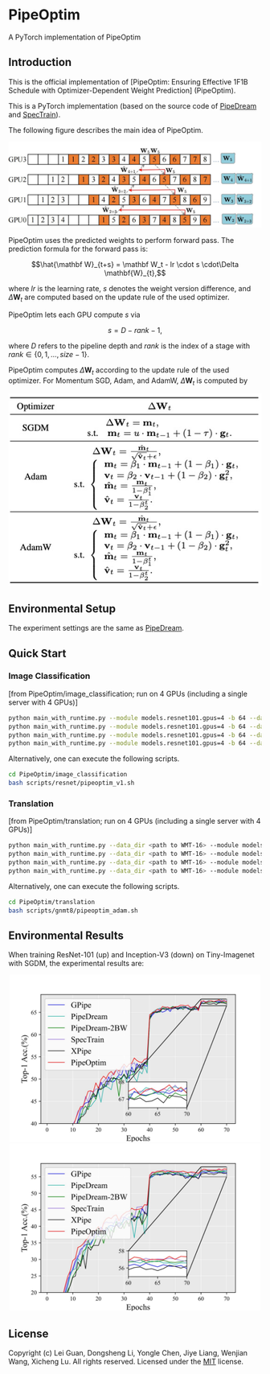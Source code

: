 # PipeOptim
A PyTorch implementation of PipeOptim


## Introduction
This is the official implementation of [PipeOptim: Ensuring Effective 1F1B Schedule with Optimizer-Dependent Weight Prediction] (PipeOptim).

This is a PyTorch implementation (based on the source code of [PipeDream](https://github.com/msr-fiddle/pipedream) and [SpecTrain](https://github.com/ntueclab/SpecTrain-PyTorch)).

The following figure describes the main idea of PipeOptim.

<div align="center">
<img src="fig/pipeoptim_00.jpg" alt="drawing" width="600" />
</div>

PipeOptim uses the predicted weights to perform forward pass. The prediction formula for the forward pass is: 
```math
\hat{\mathbf W}_{t+s} = \mathbf W_t - lr \cdot s \cdot\Delta \mathbf{W}_{t},
```
where $lr$ is the learning rate, $s$ denotes the weight version difference, and $\Delta \mathbf{W}_{t}$ are computed based on the update rule of the used optimizer.

PipeOptim lets each GPU compute $s$ via
```math
	s= D -rank -1, 
```
where $D$ refers to the pipeline depth and $rank$ is the index of a stage with $rank \in \{0, 1, \dots, size-1\}$.

PipeOptim computes $\Delta \mathbf{W}_{t}$ according to the update rule of the used optimizer. For Momentum SGD, Adam, and AdamW, $\Delta \mathbf{W}_{t}$ is computed by
<div align="center">
<img src="fig/delta.png" alt="drawing" width="600" />
</div>


## Environmental Setup
The experiment settings are the same as [PipeDream](https://github.com/msr-fiddle/pipedream).


## Quick Start
### Image Classification
[from PipeOptim/image_classification; run on 4 GPUs (including a single server with 4 GPUs)]
```bash
python main_with_runtime.py --module models.resnet101.gpus=4 -b 64 --data_dir <path to ImageNet> --config_path models/resnet101/gpus=4/mp_conf.json --distributed_backend gloo --master_addr $MASTER_ADDR  --lr $LR  --print-freq 200  --lr_policy step --rank 0 --local_rank 0 --world_size 4  
python main_with_runtime.py --module models.resnet101.gpus=4 -b 64 --data_dir <path to ImageNet> --config_path models/resnet101/gpus=4/mp_conf.json --distributed_backend gloo --master_addr $MASTER_ADDR  --lr $LR  --print-freq 200 --lr_policy step --rank 1 --local_rank 1 --world_size 4  
python main_with_runtime.py --module models.resnet101.gpus=4 -b 64 --data_dir <path to ImageNet> --config_path models/resnet101/gpus=4/mp_conf.json --distributed_backend gloo --master_addr $MASTER_ADDR  --lr $LR  --print-freq 200  --lr_policy step --rank 2 --local_rank 2 --world_size 4 
python main_with_runtime.py --module models.resnet101.gpus=4 -b 64 --data_dir <path to ImageNet> --config_path models/resnet101/gpus=4/mp_conf.json --distributed_backend gloo --master_addr $MASTER_ADDR --lr $LR  --print-freq 200  --lr_policy step --rank 3 --local_rank 3 --world_size 4
```

Alternatively, one can execute the following scripts.
```bash
cd PipeOptim/image_classification
bash scripts/resnet/pipeoptim_v1.sh
```
### Translation
[from PipeOptim/translation; run on 4 GPUs (including a single server with 4 GPUs)]
```bash
python main_with_runtime.py --data_dir <path to WMT-16> --module models.gnmt.gpus=4 --config_path models/gnmt/gpus=4/mp_conf.json  --master_addr localhost  --distributed_backend gloo --lr 0.0003 -b 64   --print-freq 200 --checkpoint_dir ./checkpoint_dir --recompute --partitions 1 --rank 0 --local_rank 0 
python main_with_runtime.py --data_dir <path to WMT-16> --module models.gnmt.gpus=4 --config_path models/gnmt/gpus=4/mp_conf.json  --master_addr localhost  --distributed_backend gloo --lr 0.0003 -b 64   --print-freq 200 --checkpoint_dir ./checkpoint_dir --recompute --partitions 1 --rank 1 --local_rank 1 
python main_with_runtime.py --data_dir <path to WMT-16> --module models.gnmt.gpus=4 --config_path models/gnmt/gpus=4/mp_conf.json  --master_addr localhost  --distributed_backend gloo --lr 0.0003 -b 64   --print-freq 200 --checkpoint_dir ./checkpoint_dir --recompute --partitions 1 --rank 2 --local_rank 2 
python main_with_runtime.py --data_dir <path to WMT-16> --module models.gnmt.gpus=4 --config_path models/gnmt/gpus=4/mp_conf.json  --master_addr localhost  --distributed_backend gloo --lr 0.0003 -b 64   --print-freq 200 --checkpoint_dir ./checkpoint_dir --recompute --partitions 1 --rank 3 --local_rank 3
```

Alternatively, one can execute the following scripts.
```bash
cd PipeOptim/translation
bash scripts/gnmt8/pipeoptim_adam.sh
```

## Environmental Results
When training ResNet-101 (up) and Inception-V3 (down) on Tiny-Imagenet with SGDM, the experimental results are:
<center class="half">
     <img src="fig/convergence_resnet101_tinyimagenet_acc_epoch_00.jpg" width="500"/><img src="fig/convergence_inceptionv3_tinyimagenet_acc_epoch_00.jpg" width="500"/>
</center>

## License
Copyright (c) Lei Guan, Dongsheng Li, Yongle Chen, Jiye Liang, Wenjian Wang, Xicheng Lu. All rights reserved.
Licensed under the [MIT](LICENSE.txt) license.
